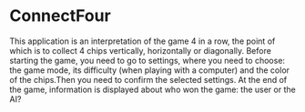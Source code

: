 # ConnectFour

This application is an interpretation of the game 4 in a row, the point of which is to collect 4 chips vertically, horizontally or diagonally.
Before starting the game, you need to go to settings, where you need to choose: the game mode, its difficulty (when playing with a computer) and the color of the chips.Then you need to confirm the selected settings.
At the end of the game, information is displayed about who won the game: the user or the AI?
